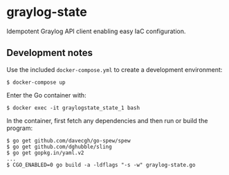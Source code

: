 
# graylog-state

Idempotent Graylog API client enabling easy IaC configuration.

## Development notes

Use the included `docker-compose.yml` to create a development environment:

    $ docker-compose up

Enter the Go container with:

    $ docker exec -it graylogstate_state_1 bash

In the container, first fetch any dependencies and then run or build the program:

    $ go get github.com/davecgh/go-spew/spew
    $ go get github.com/dghubble/sling
    $ go get gopkg.in/yaml.v2
    ...
    $ CGO_ENABLED=0 go build -a -ldflags "-s -w" graylog-state.go
